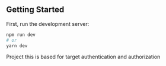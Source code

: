 ## Getting Started

First, run the development server:

```bash
npm run dev
# or
yarn dev
```

Project this is based for target authentication and authorization